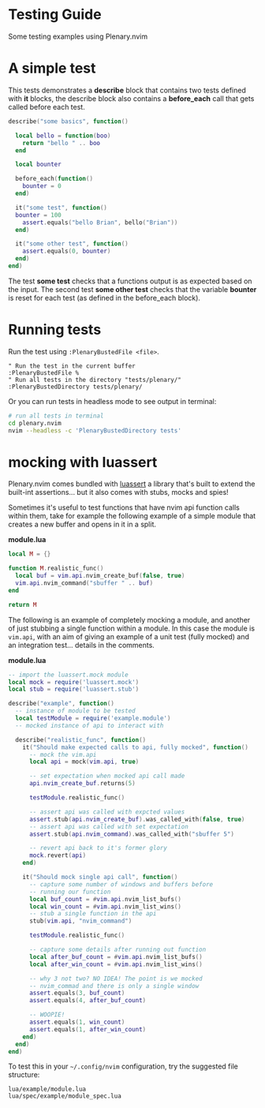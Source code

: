 # Testing Guide

Some testing examples using Plenary.nvim

# A simple test

This tests demonstrates a **describe** block that contains two tests defined with **it** blocks, the describe block also contains a **before_each** call that gets called before each test.

```lua
describe("some basics", function()

  local bello = function(boo)
    return "bello " .. boo
  end

  local bounter

  before_each(function()
    bounter = 0
  end)

  it("some test", function()
  bounter = 100
    assert.equals("bello Brian", bello("Brian"))
  end)

  it("some other test", function()
    assert.equals(0, bounter)
  end)
end)
```

The test **some test** checks that a functions output is as expected based on the input. The second test **some other test** checks that the variable **bounter** is reset for each test (as defined in the before_each block).

# Running tests

Run the test using `:PlenaryBustedFile <file>`. 

```vimscript
" Run the test in the current buffer
:PlenaryBustedFile %
" Run all tests in the directory "tests/plenary/"
:PlenaryBustedDirectory tests/plenary/
```

Or you can run tests in headless mode to see output in terminal:

```bash
# run all tests in terminal
cd plenary.nvim
nvim --headless -c 'PlenaryBustedDirectory tests'
```

# mocking with luassert

Plenary.nvim comes bundled with [luassert](https://github.com/Olivine-Labs/luassert) a library that's built to extend the built-int assertions... but it also comes with stubs, mocks and spies!

Sometimes it's useful to test functions that have nvim api function calls within them, take for example the following example of a simple module that creates a new buffer and opens in it in a split.


**module.lua**
```lua
local M = {}

function M.realistic_func()
  local buf = vim.api.nvim_create_buf(false, true)
  vim.api.nvim_command("sbuffer " .. buf)
end

return M
```

The following is an example of completely mocking a module, and another of just stubbing a single function within a module. In this case the module is `vim.api`, with an aim of giving an example of a unit test (fully mocked) and an integration test... details in the comments.

**module.lua**
```lua
-- import the luassert.mock module
local mock = require('luassert.mock')
local stub = require('luassert.stub')

describe("example", function()
  -- instance of module to be tested
  local testModule = require('example.module')
  -- mocked instance of api to interact with

  describe("realistic_func", function()
    it("Should make expected calls to api, fully mocked", function()
      -- mock the vim.api
      local api = mock(vim.api, true)

      -- set expectation when mocked api call made
      api.nvim_create_buf.returns(5)

      testModule.realistic_func()

      -- assert api was called with expcted values
      assert.stub(api.nvim_create_buf).was_called_with(false, true)
      -- assert api was called with set expectation
      assert.stub(api.nvim_command).was_called_with("sbuffer 5")

      -- revert api back to it's former glory
      mock.revert(api)
    end)

    it("Should mock single api call", function()
      -- capture some number of windows and buffers before
      -- running our function
      local buf_count = #vim.api.nvim_list_bufs()
      local win_count = #vim.api.nvim_list_wins()
      -- stub a single function in the api
      stub(vim.api, "nvim_command")

      testModule.realistic_func()

      -- capture some details after running out function
      local after_buf_count = #vim.api.nvim_list_bufs()
      local after_win_count = #vim.api.nvim_list_wins()

      -- why 3 not two? NO IDEA! The point is we mocked
      -- nvim_commad and there is only a single window
      assert.equals(3, buf_count)
      assert.equals(4, after_buf_count)

      -- WOOPIE!
      assert.equals(1, win_count)
      assert.equals(1, after_win_count)
    end)
  end)
end)
```

To test this in your `~/.config/nvim` configuration, try the suggested file structure:

```
lua/example/module.lua
lua/spec/example/module_spec.lua
```

